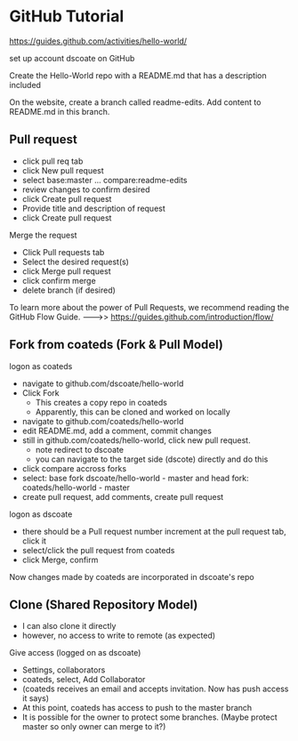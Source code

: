 # GitHub Tutorial

https://guides.github.com/activities/hello-world/

set up account dscoate on GitHub

Create the Hello-World repo with a README.md that has a description included

On the website, create a branch called readme-edits. Add content to README.md in this branch.

## Pull request
* click pull req tab
* click New pull request
* select base:master ... compare:readme-edits
* review changes to confirm desired
* click Create pull request
* Provide title and description of request
* click Create pull request

Merge the request
* Click Pull requests tab
* Select the desired request(s)
* click Merge pull request
* click confirm merge
* delete branch (if desired)

To learn more about the power of Pull Requests, we recommend reading the
GitHub Flow Guide. --->>  https://guides.github.com/introduction/flow/

## Fork from coateds  (Fork & Pull Model)
logon as coateds
* navigate to github.com/dscoate/hello-world
* Click Fork
  * This creates a copy repo in coateds
  * Apparently, this can be cloned and worked on locally
* navigate to github.com/coateds/hello-world
* edit README.md, add a comment, commit changes
* still in github.com/coateds/hello-world, click new pull request.
  * note redirect to dscoate
  * you can navigate to the target side (dscote) directly and do this
* click compare accross forks
* select: base fork dscoate/hello-world - master and head fork: coateds/hello-world - master
* create pull request, add comments, create pull request

logon as dscoate
* there should be a Pull request number increment at the pull request tab, click it
* select/click the pull request from coateds
* click Merge, confirm

Now changes made by coateds are incorporated in dscoate's repo

## Clone  (Shared Repository Model)
* I can also clone it directly
* however, no access to write to remote (as expected)

Give access (logged on as dscoate)
* Settings, collaborators
* coateds, select, Add Collaborator
* (coateds receives an email and accepts invitation. Now has push access it says)
* At this point, coateds has access to  push to the master branch
* It is possible for the owner to protect some branches. (Maybe protect master so only owner can merge to it?)